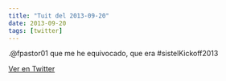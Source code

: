 ```yaml
---
title: "Tuit del 2013-09-20"
date: 2013-09-20
tags: [twitter]
---
```


.@fpastor01 que me he equivocado, que era #sistelKickoff2013



[Ver en Twitter](https://twitter.com/i/web/status/381045733887332352)
